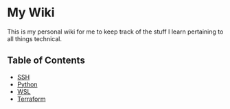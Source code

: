 # My Wiki

This is my personal wiki for me to keep track of the stuff I learn pertaining to all things technical.

## Table of Contents

* [SSH](./wiki-pages/ssh/README.md)
* [Python](./wiki-pages/ssh/README.md)
* [WSL](./wiki-pages/wsl/README.md)
* [Terraform](./wiki-pages/terraform/README.md)
